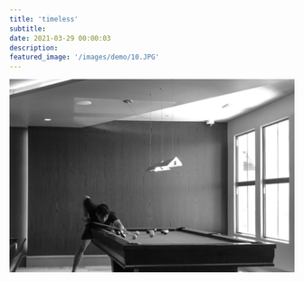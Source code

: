 ```yaml
---
title: 'timeless'
subtitle:
date: 2021-03-29 00:00:03
description:
featured_image: '/images/demo/10.JPG'
---
```


![](/images/demo/10.JPG)